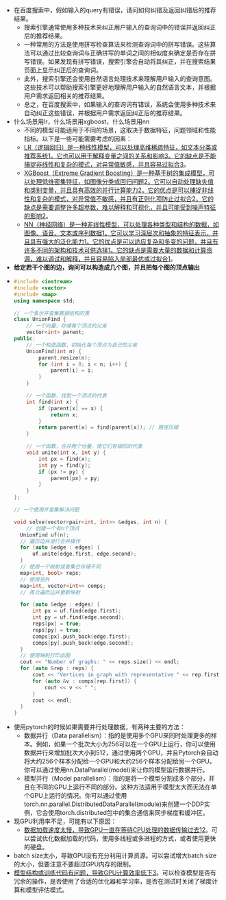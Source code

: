 - 在百度搜索中，假如输入的query有错误，请问如何纠错及返回纠错后的推荐结果。
	- 搜索引擎通常使用多种技术来纠正用户输入的查询词中的错误并返回纠正后的推荐结果。
	- 一种常用的方法是使用拼写检查算法来检测查询词中的拼写错误。这些算法可以通过比较查询词与正确拼写的单词之间的相似度来确定是否存在拼写错误。如果发现有拼写错误，搜索引擎会自动将其纠正，并在搜索结果页面上显示纠正后的查询词。
	- 此外，搜索引擎还会使用自然语言处理技术来理解用户输入的查询意图。这些技术可以帮助搜索引擎更好地理解用户输入的自然语言文本，并根据用户需求返回相关的推荐结果。
	- 总之，在百度搜索中，如果输入的查询词有错误，系统会使用多种技术来自动纠正这些错误，并根据用户需求返回纠正后的推荐结果。
- 什么场景用lr，什么场景用xgboost，什么场景用nn
	- 不同的模型可能适用于不同的场景，这取决于数据特征，问题领域和性能指标。以下是一些可能需要考虑的因素：
	- [LR（逻辑回归）是一种线性模型，可以处理高维稀疏特征，如文本分类或推荐系统](https://www.nature.com/articles/s41598-023-28421-6)[1](https://www.nature.com/articles/s41598-023-28421-6)[。它也可以用于解释变量之间的关系和影响](https://machinelearningmastery.com/logistic-regression-for-machine-learning/)[3](https://machinelearningmastery.com/logistic-regression-for-machine-learning/)[。它的缺点是不能捕捉非线性和复杂的模式，对异常值敏感，并且容易过拟合](https://machinelearningmastery.com/logistic-regression-for-machine-learning/)[3](https://machinelearningmastery.com/logistic-regression-for-machine-learning/)。
	- [XGBoost（Extreme Gradient Boosting）是一种基于树的集成模型，可以处理低维密集特征，如图像分类或回归问题](https://machinelearningmastery.com/xgboost-for-time-series-forecasting/)[2](https://machinelearningmastery.com/xgboost-for-time-series-forecasting/)[。它可以自动处理缺失值和类别变量，并且具有高效的并行计算能力](https://machinelearningmastery.com/xgboost-for-time-series-forecasting/)[2](https://machinelearningmastery.com/xgboost-for-time-series-forecasting/)[。它的优点是可以捕捉非线性和复杂的模式，对异常值不敏感，并且有正则化项防止过拟合](https://machinelearningmastery.com/xgboost-for-time-series-forecasting/)[2](https://machinelearningmastery.com/xgboost-for-time-series-forecasting/)[。它的缺点是需要调整许多超参数，难以解释和可视化，并且可能受到噪声特征的影响](https://machinelearningmastery.com/xgboost-for-time-series-forecasting/)[2](https://machinelearningmastery.com/xgboost-for-time-series-forecasting/)。
	- [NN（神经网络）是一种非线性模型，可以处理各种类型和结构的数据，如图像、语音、文本或序列数据](https://www.nature.com/articles/s41598-023-28421-6)[1](https://www.nature.com/articles/s41598-023-28421-6)[。它可以学习深层次和抽象的特征表示，并且具有强大的泛化能力](https://www.nature.com/articles/s41598-023-28421-6)[1](https://www.nature.com/articles/s41598-023-28421-6)[。它的优点是可以适应复杂和多变的问题，并且有许多不同的架构和技术可供选择](https://www.nature.com/articles/s41598-023-28421-6)[1](https://www.nature.com/articles/s41598-023-28421-6)[。它的缺点是需要大量的数据和计算资源，难以调试和解释，并且容易陷入局部最优或过拟合](https://www.nature.com/articles/s41598-023-28421-6)[1](https://www.nature.com/articles/s41598-023-28421-6)。
- **给定若干个图的边，询问可以构造成几个图，并且把每个图的顶点输出**
- ```c++
  #include <iostream>
  #include <vector>
  #include <map>
  using namespace std;
  
  // 一个表示并查集数据结构的类
  class UnionFind {
      // 一个向量，存储每个顶点的父亲
      vector<int> parent;
  public:
      // 一个构造函数，初始化每个顶点为自己的父亲
      UnionFind(int n) {
          parent.resize(n);
          for (int i = 0; i < n; i++) {
              parent[i] = i;
          }
      }
  
      // 一个函数，找到一个顶点的代表
      int find(int x) {
          if (parent[x] == x) {
              return x;
          }
          return parent[x] = find(parent[x]); // 路径压缩
      }
  
      // 一个函数，合并两个分量，使它们有相同的代表
      void unite(int x, int y) {
          int px = find(x);
          int py = find(y);
          if (px != py) {
              parent[px] = py;
          }
      }
  };
  
  // 一个使用并查集解决问题
  
  void solve(vector<pair<int, int>> &edges, int n) {
      // 创建一个有n个顶点
  	UnionFind uf(n);
  	// 遍历边并进行合并操作
  	for (auto &edge : edges) {
  		uf.unite(edge.first, edge.second);
  	}
  	// 使用一个映射或者集合存储不同
  	map<int, bool> reps;
  	// 使用另外
  	map<int, vector<int>> comps;
    // 再次遍历边并更新映射
  
  	for (auto &edge : edges) {
  		int px = uf.find(edge.first);
  		int py = uf.find(edge.second);
  		reps[px] = true;
  		reps[py] = true;
  		comps[px].push_back(edge.first);
  		comps[py].push_back(edge.second);
  	}
  	// 使用映射打印出图
  	cout << "Number of graphs: " << reps.size() << endl;
  	for (auto &rep : reps) {
  		cout << "Vertices in graph with representative " << rep.first << ": ";
  		for (auto &v : comps[rep.first]) {
  			cout << v << " ";
  		}
  		cout << endl;
  	}
  }
  ```
- 使用pytorch的时候如果需要并行处理数据，有两种主要的方法：
	- 数据并行（Data parallelism）：指的是使用多个GPU来同时处理更多的样本。例如，如果一个批次大小为256可以在一个GPU上运行，你可以使用数据并行来增加批次大小到512，通过使用两个GPU，并且Pytorch会自动将大约256个样本分配给一个GPU和大约256个样本分配给另一个GPU。你可以通过使用nn.DataParallel(model)来让你的模型运行数据并行。
	- 模型并行（Model parallelism）：指的是将一个模型分割成多个部分，并且在不同的GPU上运行不同的部分。这种方法适用于模型太大而无法在单个GPU上运行的情况。你可以通过使用torch.nn.parallel.DistributedDataParallel(module)来创建一个DDP实例，它会使用torch.distributed包中的集合通信来同步梯度和缓冲区。
- 现GPU利用率不足，可能有以下原因：
	- [数据加载速度太慢，导致GPU一直在等待CPU处理的数据传输过去](https://blog.csdn.net/ARYAD/article/details/115507756)[1](https://blog.csdn.net/ARYAD/article/details/115507756)[2](https://www.bilibili.com/read/cv17570927/)。可以尝试优化数据加载的代码，使用多线程或多进程的方式，或者使用更快的硬盘。
- batch size太小，导致GPU没有充分利用计算资源。可以尝试增大batch size的大小，但要注意不要超过GPU内存的限制。
- [模型结构或训练代码有问题，导致GPU计算效率低下](https://blog.csdn.net/stay_zezo/article/details/107809409)[3](https://blog.csdn.net/stay_zezo/article/details/107809409)。可以检查模型是否有冗余的操作，是否使用了合适的优化器和学习率，是否在测试时关闭了梯度计算和模型评估模式。